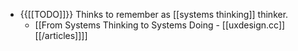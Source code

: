 - {{[[TODO]]}} Thinks to remember as [[systems thinking]] thinker. 
    - [[From Systems Thinking to Systems Doing - [[uxdesign.cc]] [[/articles]]]] 
